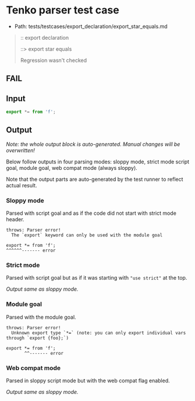 # Tenko parser test case

- Path: tests/testcases/export_declaration/export_star_equals.md

> :: export declaration
>
> ::> export star equals
>
> Regression wasn't checked

## FAIL

## Input

`````js
export *= from 'f';
`````

## Output

_Note: the whole output block is auto-generated. Manual changes will be overwritten!_

Below follow outputs in four parsing modes: sloppy mode, strict mode script goal, module goal, web compat mode (always sloppy).

Note that the output parts are auto-generated by the test runner to reflect actual result.

### Sloppy mode

Parsed with script goal and as if the code did not start with strict mode header.

`````
throws: Parser error!
  The `export` keyword can only be used with the module goal

export *= from 'f';
^^^^^^------- error
`````

### Strict mode

Parsed with script goal but as if it was starting with `"use strict"` at the top.

_Output same as sloppy mode._

### Module goal

Parsed with the module goal.

`````
throws: Parser error!
  Unknown export type `*=` (note: you can only export individual vars through `export {foo};`)

export *= from 'f';
       ^^------- error
`````


### Web compat mode

Parsed in sloppy script mode but with the web compat flag enabled.

_Output same as sloppy mode._
